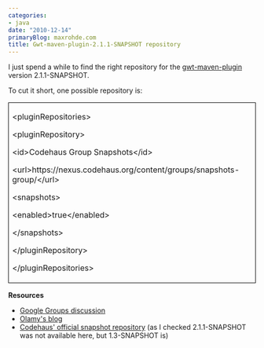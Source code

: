 ```yaml
---
categories:
- java
date: "2010-12-14"
primaryBlog: maxrohde.com
title: Gwt-maven-plugin-2.1.1-SNAPSHOT repository
---
```


I just spend a while to find the right repository for the [gwt-maven-plugin](http://people.apache.org/~olamy/staging-sites/gwt-maven-plugin-2.1.1-SNAPSHOT/index.html) version 2.1.1-SNAPSHOT.

To cut it short, one possible repository is:

<table style="border-collapse:collapse;" border="0"><colgroup><col style="width:638px;"></colgroup><tbody valign="top"><tr><td style="padding-left:7px;padding-right:7px;border-top:solid black .5pt;border-left:solid black .5pt;border-bottom:solid black .5pt;border-right:solid black .5pt;"><p>&lt;pluginRepositories&gt;</p><p>&lt;pluginRepository&gt;</p><p>&lt;id&gt;Codehaus Group Snapshots&lt;/id&gt;</p><p>&lt;url&gt;https://nexus.codehaus.org/content/groups/snapshots-group/&lt;/url&gt;</p><p>&lt;snapshots&gt;</p><p>&lt;enabled&gt;true&lt;/enabled&gt;</p><p>&lt;/snapshots&gt;</p><p>&lt;/pluginRepository&gt;</p><p>&lt;/pluginRepositories&gt;</p></td></tr></tbody></table>

**Resources**

- [Google Groups discussion](http://groups.google.com/group/codehaus-mojo-gwt-maven-plugin-users/msg/2ce5695605f8c958)
- [Olamy's blog](http://olamy.blogspot.com/2010/11/whats-new-in-coming-gwt-maven-plugin.html)
- [Codehaus' official snapshot repository](https://nexus.codehaus.org/content/repositories/codehaus-snapshots/org/codehaus/mojo/gwt-maven-plugin/) (as I checked 2.1.1-SNAPSHOT was not available here, but 1.3-SNAPSHOT is)